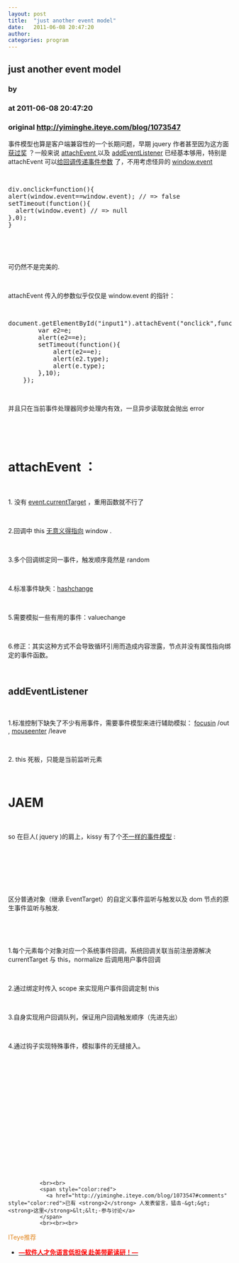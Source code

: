 ```yaml
---
layout: post
title:  "just another event model"
date:   2011-06-08 20:47:20
author: 
categories: program
---
```


## just another event model
### by 
### at 2011-06-08 20:47:20
### original <http://yiminghe.iteye.com/blog/1073547>

<p>事件模型也算是客户端兼容性的一个长期问题，早期 jquery 作者甚至因为这方面<a href="http://ejohn.org/projects/flexible-javascript-events/">获过奖</a>
？一般来说 <a href="http://msdn.microsoft.com/en-us/library/ms536343%28v=vs.85%29.aspx">attachEvent </a>
以及 <a href="http://www.w3.org/TR/DOM-Level-2-Events/events.html#Events-EventTarget-addEventListener">addEventListener</a>
 已经基本够用，特别是 attachEvent 可以<a href="http://www.davidflanagan.com/2006/10/ie-event-objects-and-attachevent.html">给回调传递事件参数</a>
了，不用考虑怪异的 <a href="http://msdn.microsoft.com/en-us/library/ms535863%28v=vs.85%29.aspx">window.event</a>
</p>
<p> </p>
<pre name="code">div.onclick=function(){
alert(window.event==window.event); // =&gt; false
setTimeout(function(){
  alert(window.event) // =&gt; null
},0);
}</pre>
 
<p> </p>
<p>可仍然不是完美的.</p>
<p> </p>
<p>attachEvent 传入的参数似乎仅仅是 window.event 的指针：</p>
<p> </p>
<pre name="code">document.getElementById("input1").attachEvent("onclick",function(e){
        var e2=e;
        alert(e2==e);
        setTimeout(function(){
            alert(e2==e);
            alert(e2.type);
            alert(e.type);
        },10);
    });</pre>
<p> </p>
<p>并且只在当前事件处理器同步处理内有效，一旦异步读取就会抛出 error</p>
<p> </p>
<p> </p>
<h1>attachEvent ：</h1>
<p> </p>
<p>1. 没有 <a href="http://msdn.microsoft.com/en-us/library/ff975962%28v=vs.85%29.aspx">event.currentTarget</a>
 ，重用函数就不行了</p>
<p> </p>
<p>2.回调中 this <a href="http://www.quirksmode.org/js/events_advanced.html">无意义得指向</a>
 window .</p>
<p> </p>
<p>3.多个回调绑定同一事件，触发顺序竟然是 random</p>
<p> </p>
<p>4.标准事件缺失：<a href="http://www.w3.org/TR/html5/history.html#event-hashchange">hashchange</a>
</p>
<p> </p>
<p>5.需要模拟一些有用的事件：valuechange</p>
<p> </p>
<p>6.修正：其实这种方式不会导致循环引用而造成内容泄露，节点并没有属性指向绑定的事件函数。</p>
<p> </p>
<h2>addEventListener</h2>
<p> </p>
<p>1.标准控制下缺失了不少有用事件，需要事件模型来进行辅助模拟： <a href="http://msdn.microsoft.com/en-us/library/ms536935%28v=vs.85%29.aspx">focusin</a>
/out , <a href="http://msdn.microsoft.com/en-us/library/ms536945%28v=vs.85%29.aspx">mouseenter</a>
/leave</p>
<p> </p>
<p>2. this 死板，只能是当前监听元素</p>
<p> </p>
<h1>JAEM</h1>
<p> </p>
<p>so 在巨人( jquery )的肩上，kissy 有了个<a href="https://github.com/kissyteam/kissy/tree/master/src/event">不一样的事件模型</a>
 :</p>
<p> </p>
<p><img src="http://dl.iteye.com/upload/attachment/495174/b5066619-0cdb-347d-b659-d4a89a6ab880.png" alt=""></p>
<p> </p>
<p> </p>
<p>区分普通对象（继承 EventTarget）的自定义事件监听与触发以及 dom 节点的原生事件监听与触发.</p>
<p> </p>
<p> </p>
<p>1.每个元素每个对象对应一个系统事件回调，系统回调关联当前注册源解决 currentTarget 与 this，normalize 后调用用户事件回调</p>
<p> </p>
<p>2.通过绑定时传入 scope 来实现用户事件回调定制 this</p>
<p> </p>
<p>3.自身实现用户回调队列，保证用户回调触发顺序（先进先出）</p>
<p> </p>
<p>4.通过钩子实现特殊事件，模拟事件的无缝接入。</p>
<p> </p>
<p> </p>
<p> </p>
<p> </p>
<p> </p>
<p> </p>
<p> </p>
<p> </p>
<p> </p>
              
              <br><br>
              <span style="color:red">
                <a href="http://yiminghe.iteye.com/blog/1073547#comments" style="color:red">已有 <strong>2</strong> 人发表留言，猛击-&gt;&gt;<strong>这里</strong>&lt;&lt;-参与讨论</a>
              </span>
              <br><br><br>
<span style="color:#e28822">ITeye推荐</span>
<br>
<ul><li><a href="http://yiminghe.iteye.com/clicks/433"><span style="color:red;font-weight:bold">—软件人才免语言低担保 赴美带薪读研！— </span></a></li></ul>
<br><br><br>